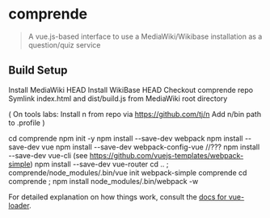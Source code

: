 # comprende

> A vue.js-based interface to use a MediaWiki/Wikibase installation as a question/quiz service


## Build Setup

Install MediaWiki HEAD
Install WikiBase HEAD
Checkout comprende repo
Symlink index.html and dist/build.js from MediaWiki root directory

(
On tools labs:
Install n from repo via https://github.com/tj/n
Add n/bin path to .profile
)

cd comprende
npm init -y
npm install --save-dev webpack
npm install --save-dev vue
npm install --save-dev webpack-config-vue //???
npm install --save-dev vue-cli (see https://github.com/vuejs-templates/webpack-simple)
npm install --save-dev vue-router
cd .. ; comprende/node_modules/.bin/vue init webpack-simple comprende
cd comprende ; npm install
node_modules/.bin/webpack -w


For detailed explanation on how things work, consult the [docs for vue-loader](http://vuejs.github.io/vue-loader).
